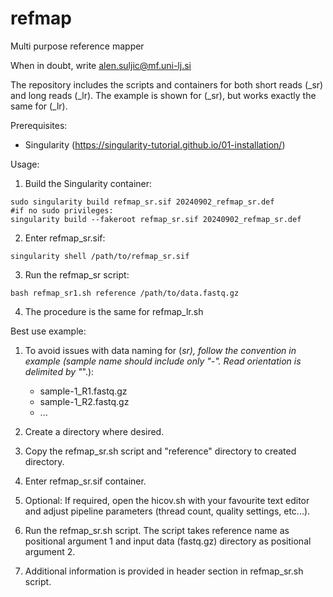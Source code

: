 # refmap
Multi purpose reference mapper

When in doubt, write alen.suljic@mf.uni-lj.si

The repository includes the scripts and containers for both short reads (_sr) and long reads (_lr). The example is shown for (_sr), but works exactly the same for (_lr).

Prerequisites:
- Singularity (https://singularity-tutorial.github.io/01-installation/)

Usage:
1. Build the Singularity container:
```
sudo singularity build refmap_sr.sif 20240902_refmap_sr.def
#if no sudo privileges:
singularity build --fakeroot refmap_sr.sif 20240902_refmap_sr.def
```
2. Enter refmap_sr.sif:
```
singularity shell /path/to/refmap_sr.sif
```
     
3. Run the refmap_sr script:
```
bash refmap_sr1.sh reference /path/to/data.fastq.gz
```
4. The procedure is the same for refmap_lr.sh

Best use example:
1. To avoid issues with data naming for (_sr), follow the convention in example (sample name should include only "-".
Read orientation is delimited by "_".):
   - sample-1_R1.fastq.gz
   - sample-1_R2.fastq.gz
   - ...
  
2. Create a directory where desired.
3. Copy the refmap_sr.sh script and "reference" directory to created directory.
4. Enter refmap_sr.sif container.
5. Optional: If required, open the hicov.sh with your favourite text editor and adjust pipeline parameters (thread count, quality settings, etc...).
6. Run the refmap_sr.sh script. The script takes reference name as positional argument 1 and input data (fastq.gz) directory as positional argument 2.
7. Additional information is provided in header section in refmap_sr.sh script.

